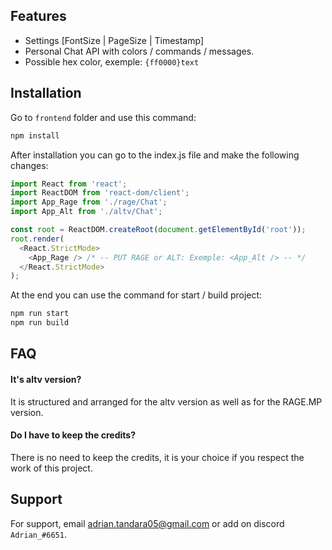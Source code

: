 
## Features

- Settings [FontSize | PageSize | Timestamp]
- Personal Chat API with colors / commands / messages.
- Possible hex color, exemple: ```{ff0000}text```




## Installation

Go to ```frontend``` folder and use this command:

```bash
npm install
```

After installation you can go to the index.js file and make the following changes:

```javascript
import React from 'react';
import ReactDOM from 'react-dom/client';
import App_Rage from './rage/Chat';
import App_Alt from './altv/Chat';

const root = ReactDOM.createRoot(document.getElementById('root'));
root.render(
  <React.StrictMode>
    <App_Rage /> /* -- PUT RAGE or ALT: Exemple: <App_Alt /> -- */
  </React.StrictMode>
);

```

At the end you can use the command for start / build project:
```bash
npm run start
npm run build
```


## FAQ

#### It's altv version?

It is structured and arranged for the altv version as well as for the RAGE.MP version.

#### Do I have to keep the credits?

There is no need to keep the credits, it is your choice if you respect the work of this project.


## Support

For support, email adrian.tandara05@gmail.com or add on discord ``` Adrian_#6651```.

